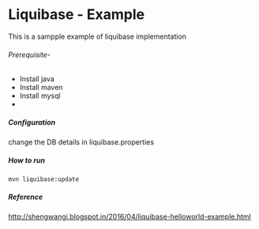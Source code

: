 # Liquibase - Example

This is a sampple example of liquibase implementation

###### Prerequisite-

  - Install java
  - Install maven
  - Install mysql
  - 
##### Configuration

change the DB details in liquibase.properties

##### How to run

    mvn liquibase:update
##### Reference

http://shengwangi.blogspot.in/2016/04/liquibase-helloworld-example.html


